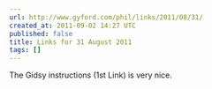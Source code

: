 ```yaml
---
url: http://www.gyford.com/phil/links/2011/08/31/
created_at: 2011-09-02 14:27 UTC
published: false
title: Links for 31 August 2011
tags: []
---
```


The Gidsy instructions (1st Link) is very nice.
